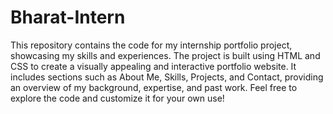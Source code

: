 # Bharat-Intern
This repository contains the code for my internship portfolio project, showcasing my skills and experiences. 
The project is built using HTML and CSS to create a visually appealing and interactive portfolio website. 
It includes sections such as About Me, Skills, Projects, and Contact, providing an overview of my background, expertise, and past work. 
Feel free to explore the code and customize it for your own use!

